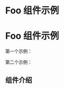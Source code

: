 # Foo 组件示例
# Foo 组件示例

第一个示例：

<preview path="../demos/foo/foo-1.vue" title="基本使用" description="测试使用 Element Plus 组件"></preview>

第二个示例：

<preview path="../demos/foo/foo-2.vue" title="基本使用" description="测试使用自定义组件库组件"></preview>

## 组件介绍

